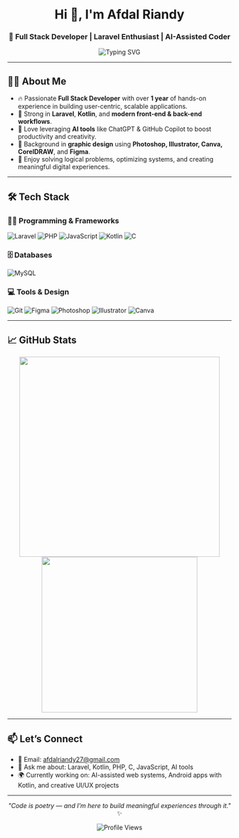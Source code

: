 <h1 align="center">Hi 👋, I'm Afdal Riandy</h1>
<h3 align="center">🚀 Full Stack Developer | Laravel Enthusiast | AI-Assisted Coder</h3>

<p align="center">
  <img src="https://readme-typing-svg.herokuapp.com?font=Fira+Code&size=20&pause=1000&color=36BCF7&center=true&vCenter=true&width=500&lines=Full+Stack+Developer+%7C+Creative+Thinker;Laravel+%7C+Kotlin+%7C+JavaScript;AI-Assisted+Problem+Solver;Let%E2%80%99s+Build+Something+Amazing!+" alt="Typing SVG" />
</p>

---

## 🧑‍💻 About Me

- 🔥 Passionate **Full Stack Developer** with over **1 year** of hands-on experience in building user-centric, scalable applications.
- 🧠 Strong in **Laravel**, **Kotlin**, and **modern front-end & back-end workflows**.
- 🤖 Love leveraging **AI tools** like ChatGPT & GitHub Copilot to boost productivity and creativity.
- 🎨 Background in **graphic design** using **Photoshop, Illustrator, Canva, CorelDRAW**, and **Figma**.
- 🧩 Enjoy solving logical problems, optimizing systems, and creating meaningful digital experiences.

---

## 🛠️ Tech Stack

### 👨‍💻 Programming & Frameworks
![Laravel](https://img.shields.io/badge/Laravel-E34F26?style=flat-square&logo=laravel&logoColor=white)
![PHP](https://img.shields.io/badge/PHP-777BB4?style=flat-square&logo=php&logoColor=white)
![JavaScript](https://img.shields.io/badge/JavaScript-F7DF1E?style=flat-square&logo=javascript&logoColor=black)
![Kotlin](https://img.shields.io/badge/Kotlin-7F52FF?style=flat-square&logo=kotlin&logoColor=white)
![C](https://img.shields.io/badge/C-00599C?style=flat-square&logo=c&logoColor=white)

### 🗄️ Databases
![MySQL](https://img.shields.io/badge/MySQL-4479A1?style=flat-square&logo=mysql&logoColor=white)

### 💻 Tools & Design
![Git](https://img.shields.io/badge/Git-F05032?style=flat-square&logo=git&logoColor=white)
![Figma](https://img.shields.io/badge/Figma-F24E1E?style=flat-square&logo=figma&logoColor=white)
![Photoshop](https://img.shields.io/badge/Photoshop-31A8FF?style=flat-square&logo=adobephotoshop&logoColor=white)
![Illustrator](https://img.shields.io/badge/Illustrator-FF9A00?style=flat-square&logo=adobeillustrator&logoColor=white)
![Canva](https://img.shields.io/badge/Canva-00C4CC?style=flat-square&logo=canva&logoColor=white)

---

## 📈 GitHub Stats

<p align="center">
  <img src="https://github-readme-stats.vercel.app/api?username=AfdalRiandy&show_icons=true&theme=tokyonight" width="450" />
  <img src="https://github-readme-stats.vercel.app/api/top-langs/?username=AfdalRiandy&layout=compact&theme=tokyonight" width="350" />
</p>

---

## 📫 Let’s Connect

- 📧 Email: [afdalriandy27@gmail.com](mailto:afdalriandy27@gmail.com)  
- 💬 Ask me about: Laravel, Kotlin, PHP, C, JavaScript, AI tools  
- 🌍 Currently working on: AI-assisted web systems, Android apps with Kotlin, and creative UI/UX projects

---

<p align="center">
  <i>"Code is poetry — and I’m here to build meaningful experiences through it."</i><br>✨
</p>

<p align="center">
  <img src="https://komarev.com/ghpvc/?username=AfdalRiandy&label=Profile+views&color=0e75b6&style=flat" alt="Profile Views" />
</p>
